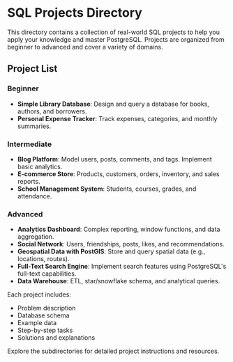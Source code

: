 # SQL Projects Directory

This directory contains a collection of real-world SQL projects to help you apply your knowledge and master PostgreSQL. Projects are organized from beginner to advanced and cover a variety of domains.

## Project List

### Beginner
- **Simple Library Database**: Design and query a database for books, authors, and borrowers.
- **Personal Expense Tracker**: Track expenses, categories, and monthly summaries.

### Intermediate
- **Blog Platform**: Model users, posts, comments, and tags. Implement basic analytics.
- **E-commerce Store**: Products, customers, orders, inventory, and sales reports.
- **School Management System**: Students, courses, grades, and attendance.

### Advanced
- **Analytics Dashboard**: Complex reporting, window functions, and data aggregation.
- **Social Network**: Users, friendships, posts, likes, and recommendations.
- **Geospatial Data with PostGIS**: Store and query spatial data (e.g., locations, routes).
- **Full-Text Search Engine**: Implement search features using PostgreSQL's full-text capabilities.
- **Data Warehouse**: ETL, star/snowflake schema, and analytical queries.

Each project includes:
- Problem description
- Database schema
- Example data
- Step-by-step tasks
- Solutions and explanations

Explore the subdirectories for detailed project instructions and resources.